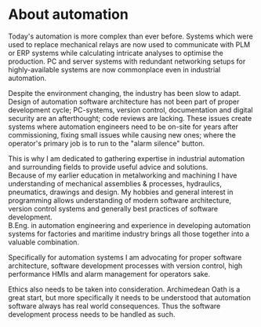 # About automation

Today's automation is more complex than ever before. Systems which were used to replace mechanical relays are now 
used to communicate with PLM or ERP systems while calculating intricate analyses to optimise the production. PC and 
server systems with redundant networking setups for highly-available systems are now commonplace even in industrial 
automation.

Despite the environment changing, the industry has been slow to adapt. Design of automation software architecture 
has not been part of proper development cycle; PC-systems, version control, documentation and digital security are 
an afterthought; code reviews are lacking. These issues create systems where automation engineers need to be on-site 
for years after commissioning, fixing small issues while causing new ones; where the operator's primary job is to run 
to the "alarm silence" button.

This is why I am dedicated to gathering expertise in industrial automation and surrounding fields to provide useful 
advice and solutions.  
Because of my earlier education in metalworking and machining I have understanding of mechanical assemblies & processes, 
hydraulics, pneumatics, drawings and design. My hobbies and general interest in programming allows understanding of 
modern software architecture, version control systems and generally best practices of software development.  
B.Eng. in automation engineering and experience in developing automation systems for factories and maritime industry 
brings all those together into a valuable combination.  

Specifically for automation systems I am advocating for proper software architecture, software development processes 
with version control, high performance HMIs and alarm management for operators sake.

Ethics also needs to be taken into consideration. Archimedean Oath is a great start, but more specifically it needs to 
be understood that automation software always has real world consequences. Thus the software development process needs 
to be handled as such.


